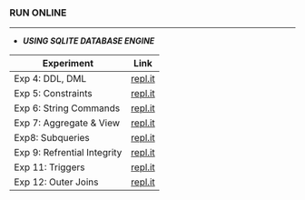 ### RUN ONLINE

------------

* ***USING SQLITE DATABASE ENGINE***

| Experiment                  | Link                                                                  |
| --------------------------- | --------------------------------------------------------------------- |
| Exp 4: DDL, DML             | [repl.it](https://repl.it/@VaibhavSingh4/exp4-ddl-dmlcommands)        |
| Exp 5: Constraints          | [repl.it](https://repl.it/@VaibhavSingh4/exp5-constraints)            |
| Exp 6: String Commands      | [repl.it](https://repl.it/@VaibhavSingh4/exp6-string)                 |
| Exp 7: Aggregate & View     | [repl.it](https://repl.it/@VaibhavSingh4/exp-aggregate-and-views)     |
| Exp8: Subqueries            | [repl.it](https://repl.it/@VaibhavSingh4/exp-8-subquery)              |
| Exp 9: Refrential Integrity | [repl.it](https://repl.it/@VaibhavSingh4/exp-9-referential-integrity) |
| Exp 11: Triggers            | [repl.it](https://repl.it/@VaibhavSingh4/exp-11-trigger)              |
| Exp 12: Outer Joins         | [repl.it](https://repl.it/@VaibhavSingh4/exp-12-joins)                 |